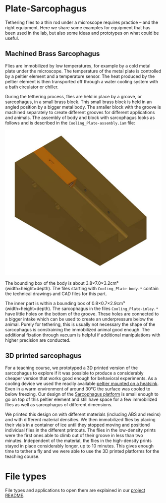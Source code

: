 # Plate-Sarcophagus

Tethering flies to a thin rod under a microscope requires practice – and the right equipment. Here we share some examples for equipment that has been used in the lab, but also some ideas and prototypes on what could be useful.


## Machined Brass Sarcophagus

Flies are immobilized by low temperatures, for example by a cold metal plate under the microscope. The temperature of the metal plate is controlled by a peltier element and a temperature sensor. The heat produced by the peltier element is then transported off through a water cooling system with a bath circulator or chiller. 

During the tethering process, flies are held in place by a groove, or sarcophagus, in a small brass block. This small brass block is held in an angled position by a bigger metal body. The smaller block with the groove is machined separately to create different grooves for different applications and animals. The assembly of body and block with sarcophagus looks as follows and is described in the `Cooling_Plate-assembly.iam` file:

![Cooling plate - assembled](../_resources/p-s_cooling_plate_assembly.png)

The bounding box of the body is about 3.8×7.0×3.2cm³ (width×height×depth). The files starting with `Cooling_Plate-body.*` contain the technical drawings and CAD files for this part.

The inner part is within a bounding box of 0.8×0.7×2.9cm³ (width×height×depth). The sarcophagus in the files `Cooling_Plate-inlay.*` have little holes on the bottom of the groove. These holes are connected to a bigger intake which can be used to create an underpressure below the animal. Purely for tethering, this is usually not necessary the shape of the sarcophagus is constraining the immobilized animal good enough. The additional fixation through vacuum is helpful if additional manipulations with higher precision are conducted.


## 3D printed sarcophagus

For a teaching course, we prototyped a 3D printed version of the sarcophagus to explore if it was possible to produce a considerably cheaper version that works good enough for behavioral experiments. As a cooling device we used the readily available [peltier mounted on a heatsink](https://www.adafruit.com/product/1335). Even in a warm environment of around 30°C the surface was cooled to below freezing. Our design of the [Sarcophagus platform](Sarcophagus_platform.stl) is small enough to go on top of this peltier element and still have space for a few immobilized flies as well as sarcophagus of different dimensions.

We printed this design on with different materials (including ABS and resins) and with different material densities. We then immobilized flies by placing their vials in a container of ice until they stopped moving and positiond individual flies in the different printouts. The flies in the low-density prints were the first ones able to climb out of their groove in less than two minutes.  Independent of the material, the flies in the high-density prints stayed in place considerably longer, up to 10 minutes. This gives enough time to tether a fly and we were able to use the 3D printed platforms for the teaching course.


# File types

File types and applications to open them are explained in our [project README](../README.md).